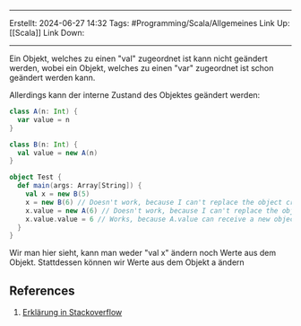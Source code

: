 
--- 
Erstellt: 2024-06-27    14:32 
Tags: #Programming/Scala/Allgemeines 
Link Up: [[Scala]]
Link Down:

--- 
Ein Objekt, welches zu einen "val" zugeordnet ist kann nicht geändert werden, wobei ein Objekt, welches zu einen "var" zugeordnet ist schon geändert werden kann. 

Allerdings kann der interne Zustand des Objektes geändert werden:
```scala
class A(n: Int) {
  var value = n
}

class B(n: Int) {
  val value = new A(n)
}

object Test {
  def main(args: Array[String]) {
    val x = new B(5)
    x = new B(6) // Doesn't work, because I can't replace the object created on the line above with this new one.
    x.value = new A(6) // Doesn't work, because I can't replace the object assigned to B.value for a new one.
    x.value.value = 6 // Works, because A.value can receive a new object.
  }
}
```
Wir man hier sieht, kann man weder "val x" ändern noch Werte aus dem Objekt. Stattdessen können wir Werte aus dem Objekt a ändern
## References
1. [Erklärung in Stackoverflow](https://stackoverflow.com/questions/1791408/what-is-the-difference-between-a-var-and-val-definition-in-scala)
